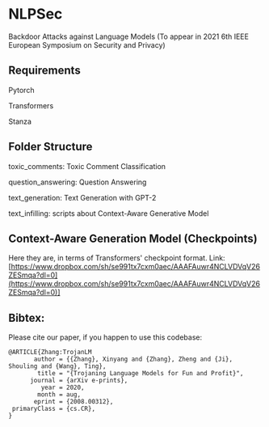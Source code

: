# NLPSec
Backdoor Attacks against Language Models (To appear in 2021 6th IEEE European Symposium on Security and Privacy)

## Requirements

Pytorch

Transformers

Stanza

## Folder Structure

toxic_comments: Toxic Comment Classification

question_answering: Question Answering

text_generation: Text Generation with GPT-2

text_infilling: scripts about Context-Aware Generative Model

## Context-Aware Generation Model (Checkpoints)

Here they are, in terms of Transformers' checkpoint format. Link: [https://www.dropbox.com/sh/se991tx7cxm0aec/AAAFAuwr4NCLVDVqV26ZESmqa?dl=0](https://www.dropbox.com/sh/se991tx7cxm0aec/AAAFAuwr4NCLVDVqV26ZESmqa?dl=0)]


## Bibtex:
Please cite our paper, if you happen to use this codebase:

```
@ARTICLE{Zhang:TrojanLM
       author = {{Zhang}, Xinyang and {Zhang}, Zheng and {Ji}, Shouling and {Wang}, Ting},
        title = "{Trojaning Language Models for Fun and Profit}",
      journal = {arXiv e-prints},
         year = 2020,
        month = aug,
       eprint = {2008.00312},
 primaryClass = {cs.CR},
}
```